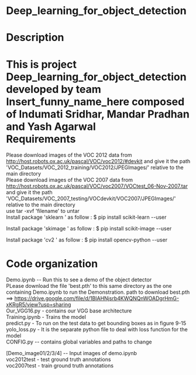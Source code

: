 # Deep_learning_for_object_detection
Description 
===========
This is project Deep_learning_for_object_detection  developed by team Insert_funny_name_here composed of Indumati Sridhar, Mandar Pradhan and Yash Agarwal <br/>
Requirements
============
Please download images of the VOC 2012 data from http://host.robots.ox.ac.uk/pascal/VOC/voc2012/#devkit and give it the path 'VOC_Datasets/VOC_2012_training/VOC2012/JPEGImages/' relative to the main directory <br/>
Please download images of the VOC 2007 data from http://host.robots.ox.ac.uk/pascal/VOC/voc2007/VOCtest_06-Nov-2007.tar and give it the path 'VOC_Datasets/VOC_2007_testing/VOCdevkit/VOC2007/JPEGImages/' relative to the main directory <br/>
use tar -xvf 'filename' to untar <br/>
Install package 'sklearn ' as follow :
$ pip install scikit-learn --user

Install package 'skimage ' as follow :
$ pip install scikit-image --user

Install package 'cv2 ' as follow :
$ pip install opencv-python --user


Code organization
=================
Demo.ipynb -- Run this to see a demo of the object detector <br/>
PLease download the file 'best.pth' to this same directory as the one containing Demo.ipynb to run the Demonstration.
path to download best.pth ==> https://drive.google.com/file/d/1BIAHNjsrb4KWQNQnWOADgrHmG-xKRgR5/view?usp=sharing <br/>
Our_VGG16.py - contains our VGG base architecture <br/>
Training.ipynb - Trains the model <br/>
predict.py - To run on the test data to get bounding boxes as in figure 9-15 <br/>
yolo_loss.py - It is the separate python file to deal with loss function for the model <br/>
CONFIG.py -- contains global variables and paths to change <br/>

[Demo_image01/2/3/4] -- Input images of demo.ipynb <br/>
voc2012test - test ground truth annotations <br/>
voc2007test - train ground truth annotations <br/>


